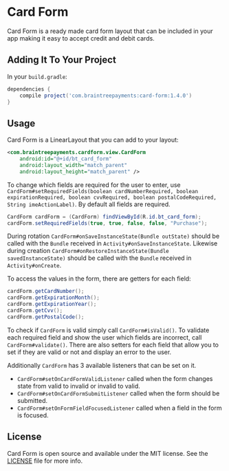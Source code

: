 # Card Form

Card Form is a ready made card form layout that can be included in your app making it easy to
accept credit and debit cards.

## Adding It To Your Project

In your `build.gradle`:

```groovy
dependencies {
    compile project('com.braintreepayments:card-form:1.4.0')
}
```

## Usage

Card Form is a LinearLayout that you can add to your layout:

```xml
<com.braintreepayments.cardform.view.CardForm
    android:id="@+id/bt_card_form"
    android:layout_width="match_parent"
    android:layout_height="match_parent" />
```

To change which fields are required for the user to enter, use
`CardForm#setRequiredFields(boolean cardNumberRequired, boolean expirationRequired, boolean cvvRequired, boolean postalCodeRequired, String imeActionLabel)`.
By default all fields are required.

```java
CardForm cardForm = (CardForm) findViewById(R.id.bt_card_form);
cardForm.setRequiredFields(true, true, false, false, "Purchase");
```

During rotation `CardForm#onSaveInstanceState(Bundle outState)` should be called with the `Bundle`
received in `Activity#onSaveInstanceState`. Likewise during creation `CardForm#onRestoreInstanceState(Bundle savedInstanceState)`
should be called with the `Bundle` received in `Activity#onCreate`.

To access the values in the form, there are getters for each field:

```java
cardForm.getCardNumber();
cardForm.getExpirationMonth();
cardForm.getExpirationYear();
cardForm.getCvv();
cardForm.getPostalCode();
```

To check if `CardForm` is valid simply call `CardForm#isValid()`. To validate each required field
and show the user which fields are incorrect, call `CardForm#validate()`. There are also setters
for each field that allow you to set if they are valid or not and display an error to the user.

Additionally `CardForm` has 3 available listeners that can be set on it.

* `CardForm#setOnCardFormValidListener` called when the form changes state from valid to invalid or invalid to valid.
* `CardForm#setOnCardFormSubmitListener` called when the form should be submitted.
* `CardForm#setOnFormFieldFocusedListener` called when a field in the form is focused.

## License

Card Form is open source and available under the MIT license. See the [LICENSE](LICENSE) file for more info.
